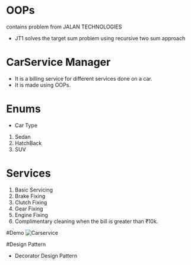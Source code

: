 # OOPs
contains problem from JALAN TECHNOLOGIES

* JT1 solves the target sum problem using recursive two sum approach

# CarService Manager
* It is a billing service for different services done on a car.
* It is made using OOPs.

# Enums
* Car Type
1. Sedan
2. HatchBack
3. SUV

# Services
1. Basic Servicing
2. Brake Fixing
3. Clutch Fixing
4. Gear Fixing
5. Engine Fixing
6. Complimentary cleaning when the bill is greater than ₹10k.


#Demo
![Carservice](https://user-images.githubusercontent.com/93002372/231490214-79e19855-a151-4ab1-920d-6749cfe55e89.png)

#Design Pattern
* Decorator Design Pattern

